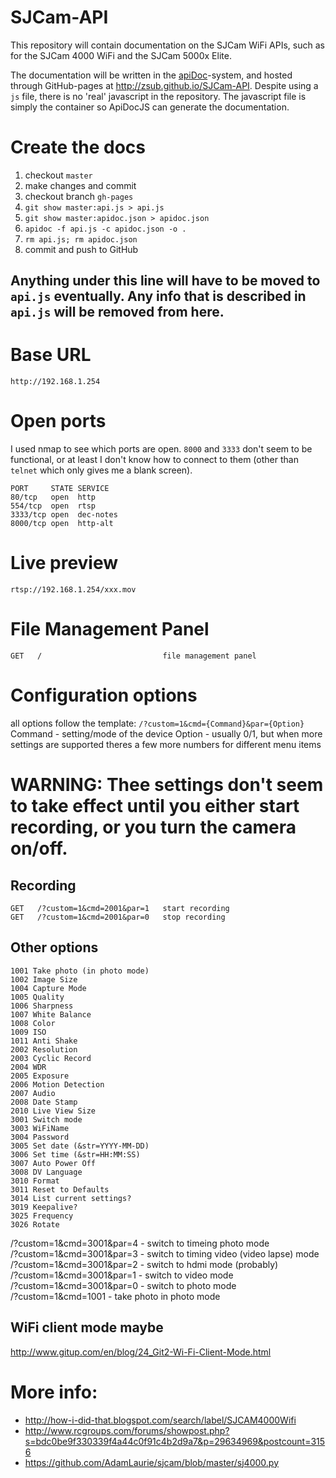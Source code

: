# SJCam-API
This repository will contain documentation on the SJCam WiFi APIs, such as for the SJCam 4000 WiFi and the SJCam 5000x Elite.

The documentation will be written in the [apiDoc](http://apidocjs.com)-system, and hosted through GitHub-pages at http://zsub.github.io/SJCam-API. Despite using a `js` file, there is no 'real' javascript in the repository. The javascript file is simply the container so ApiDocJS can generate the documentation.  

# Create the docs
1. checkout `master`
2. make changes and commit
3. checkout branch `gh-pages`
4. `git show master:api.js > api.js`
5. `git show master:apidoc.json > apidoc.json`
6. `apidoc -f api.js -c apidoc.json -o .`
7. `rm api.js; rm apidoc.json`
8. commit and push to GitHub

Anything under this line will have to be moved to `api.js` eventually. Any info that is described in `api.js` will be removed from here.
---

# Base URL
`http://192.168.1.254`

# Open ports
I used nmap to see which ports are open. `8000` and `3333` don't seem to be functional, or at least I don't know how to connect to them (other than `telnet` which only gives me a blank screen).
```
PORT     STATE SERVICE
80/tcp   open  http
554/tcp  open  rtsp
3333/tcp open  dec-notes
8000/tcp open  http-alt
```

# Live preview
`rtsp://192.168.1.254/xxx.mov`

# File Management Panel 
`GET   /                           file management panel`

# Configuration options
all options follow the template:
`/?custom=1&cmd={Command}&par={Option}`
Command - setting/mode of the device
Option - usually 0/1, but when more settings are supported theres a few more numbers for different menu items

# WARNING: Thee settings don't seem to take effect until you either start recording, or you turn the camera on/off.

## Recording
```
GET   /?custom=1&cmd=2001&par=1   start recording
GET   /?custom=1&cmd=2001&par=0   stop recording
```

## Other options
```
1001 Take photo (in photo mode)
1002 Image Size
1004 Capture Mode
1005 Quality
1006 Sharpness
1007 White Balance
1008 Color
1009 ISO
1011 Anti Shake
2002 Resolution
2003 Cyclic Record
2004 WDR
2005 Exposure
2006 Motion Detection
2007 Audio
2008 Date Stamp
2010 Live View Size
3001 Switch mode
3003 WiFiName
3004 Password
3005 Set date (&str=YYYY-MM-DD)
3006 Set time (&str=HH:MM:SS)
3007 Auto Power Off
3008 DV Language
3010 Format
3011 Reset to Defaults
3014 List current settings?
3019 Keepalive?
3025 Frequency
3026 Rotate
```

/?custom=1&cmd=3001&par=4 - switch to timeing photo mode  
/?custom=1&cmd=3001&par=3 - switch to timing video (video lapse) mode  
/?custom=1&cmd=3001&par=2 - switch to hdmi mode (probably)  
/?custom=1&cmd=3001&par=1 - switch to video mode  
/?custom=1&cmd=3001&par=0 - switch to photo mode  
/?custom=1&cmd=1001 - take photo in photo mode  

## WiFi client mode maybe
http://www.gitup.com/en/blog/24_Git2-Wi-Fi-Client-Mode.html

# More info: 
* http://how-i-did-that.blogspot.com/search/label/SJCAM4000Wifi
* http://www.rcgroups.com/forums/showpost.php?s=bdc0be9f330339f4a44c0f91c4b2d9a7&p=29634969&postcount=3156
* https://github.com/AdamLaurie/sjcam/blob/master/sj4000.py
